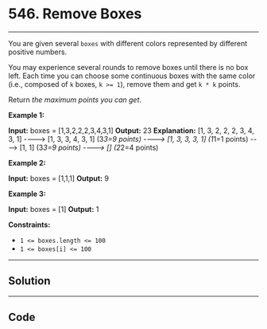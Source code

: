 # 546. Remove Boxes

---

You are given several `boxes` with different colors represented by different positive numbers.

You may experience several rounds to remove boxes until there is no box left. Each time you can choose some continuous boxes with the same color (i.e., composed of `k` boxes, `k >= 1`), remove them and get `k * k` points.

Return _the maximum points you can get_.

 

**Example 1:**


**Input:** boxes = [1,3,2,2,2,3,4,3,1]
**Output:** 23
**Explanation:**
[1, 3, 2, 2, 2, 3, 4, 3, 1] 
----> [1, 3, 3, 4, 3, 1] (3*3=9 points) 
----> [1, 3, 3, 3, 1] (1*1=1 points) 
----> [1, 1] (3*3=9 points) 
----> [] (2*2=4 points)


**Example 2:**


**Input:** boxes = [1,1,1]
**Output:** 9


**Example 3:**


**Input:** boxes = [1]
**Output:** 1


 

**Constraints:**

  * `1 <= boxes.length <= 100`
  * `1 <= boxes[i] <= 100`

---

## Solution



---

## Code
```python


```